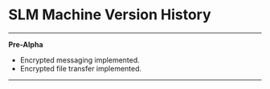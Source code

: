 # SLM Machine Version History #


---


**Pre-Alpha**
  * Encrypted messaging implemented.
  * Encrypted file transfer implemented.


---
